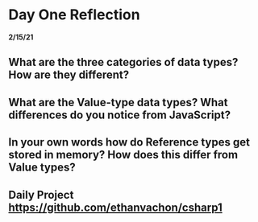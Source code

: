 # Day One Reflection

**2/15/21**

## What are the three categories of data types? How are they different?

## What are the Value-type data types? What differences do you notice from JavaScript?

## In your own words how do Reference types get stored in memory? How does this differ from Value types?

## Daily Project https://github.com/ethanvachon/csharp1
